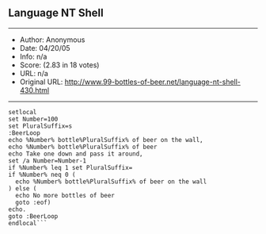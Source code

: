 
## Language NT Shell ##
---
- Author: Anonymous
- Date: 04/20/05
- Info: n/a
- Score:  (2.83 in 18 votes)
- URL: n/a
- Original URL: http://www.99-bottles-of-beer.net/language-nt-shell-430.html
---

```@echo off
setlocal
set Number=100
set PluralSuffix=s
:BeerLoop
echo %Number% bottle%PluralSuffix% of beer on the wall, 
echo %Number% bottle%PluralSuffix% of beer
echo Take one down and pass it around,
set /a Number=Number-1
if %Number% leq 1 set PluralSuffix=
if %Number% neq 0 (
  echo %Number% bottle%PluralSuffix% of beer on the wall
) else (
  echo No more bottles of beer
  goto :eof)
echo.
goto :BeerLoop
endlocal```